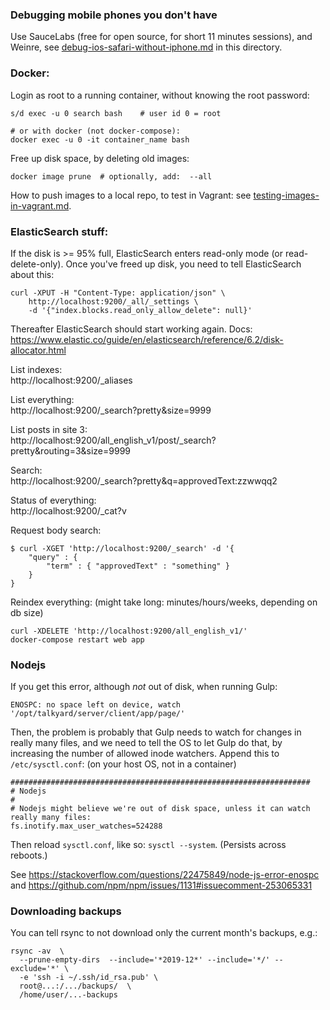 
### Debugging mobile phones you don't have

Use SauceLabs (free for open source, for short 11 minutes sessions), and Weinre,
see  [debug-ios-safari-without-iphone.md](./debug-ios-safari-without-iphone.md)
in this directory.


### Docker:

Login as root to a running container, without knowing the root password:

    s/d exec -u 0 search bash    # user id 0 = root

    # or with docker (not docker-compose):
    docker exec -u 0 -it container_name bash

Free up disk space, by deleting old images:

    docker image prune  # optionally, add:  --all

How to push images to a local repo, to test in Vagrant: see [testing-images-in-vagrant.md](./testing-images-in-vagrant.md).


### ElasticSearch stuff:

If the disk is >= 95% full, ElasticSearch enters read-only mode (or read-delete-only).
Once you've freed up disk, you need to tell ElasticSearch about this:

```
curl -XPUT -H "Content-Type: application/json" \
    http://localhost:9200/_all/_settings \
    -d '{"index.blocks.read_only_allow_delete": null}'
```

Thereafter ElasticSearch should start working again. Docs:
https://www.elastic.co/guide/en/elasticsearch/reference/6.2/disk-allocator.html


List indexes:  
http://localhost:9200/_aliases

List everything:  
http://localhost:9200/_search?pretty&size=9999

List posts in site 3:  
http://localhost:9200/all_english_v1/post/_search?pretty&routing=3&size=9999

Search:  
http://localhost:9200/_search?pretty&q=approvedText:zzwwqq2

Status of everything:  
http://localhost:9200/_cat?v

Request body search:  

```
$ curl -XGET 'http://localhost:9200/_search' -d '{
    "query" : {
        "term" : { "approvedText" : "something" }
    }
}
```

Reindex everything: (might take long: minutes/hours/weeks, depending on db size)

```
curl -XDELETE 'http://localhost:9200/all_english_v1/'
docker-compose restart web app
```


### Nodejs

If you get this error, although *not* out of disk, when running Gulp:

```
ENOSPC: no space left on device, watch '/opt/talkyard/server/client/app/page/'
```

Then, the problem is probably that Gulp needs to watch for changes in really many files,
and we need to tell the OS to let Gulp do that, by increasing the number of allowed
inode watchers. Append this to `/etc/sysctl.conf`: (on your host OS, not in a container)

```
###################################################################
# Nodejs
#
# Nodejs might believe we're out of disk space, unless it can watch really many files:
fs.inotify.max_user_watches=524288
```

Then reload `sysctl.conf`, like so: `sysctl --system`. (Persists across reboots.)

See https://stackoverflow.com/questions/22475849/node-js-error-enospc and
https://github.com/npm/npm/issues/1131#issuecomment-253065331


### Downloading backups

You can tell rsync to not download only the current month's backups, e.g.:

```
rsync -av  \
  --prune-empty-dirs  --include='*2019-12*' --include='*/' --exclude='*' \
  -e 'ssh -i ~/.ssh/id_rsa.pub' \
  root@...:/.../backups/  \
  /home/user/...-backups
```

